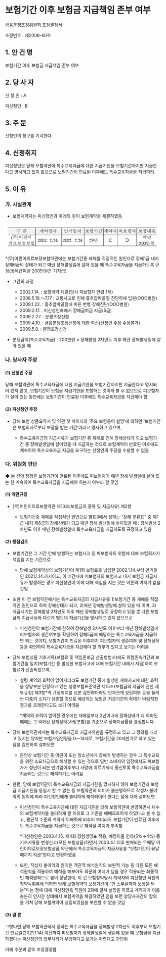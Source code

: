 # 보험기간 이후 보험금 지급책임 존부 여부

금융분쟁조정위원회 
조정결정서 

조정번호 : 제2009-60호

## 1. 안 건 명
보험기간 이후 보험금 지급책임 존부 여부

## 2. 당 사 자 

신 청 인  :  A

피신청인  :  B

## 3. 주    문

신청인의 청구를 기각한다.  

## 4. 신청취지 

피신청인은 당해 보험약관에 특수교육자금에 대한 지급기한을  보험기간까지만 지급한다고 명시하고 있지 않으므로 보험기간이 만료된 이후에도 특수교육자금을 지급하라.  

## 5. 이   유 

### 가. 사실관계
 
* 보험계약자는 피신청인과 아래와 같이 보험계약을 체결하였음

<!--
구 분
계약일자
만기일자
보험기간
계약자
피보험자
보장내용
(무)어린이 의료보장보험
2002. 1.14.
2021. 1.14
19년
C
D
매년 200만원
-->

![alt image](https://raw.githubusercontent.com/aijinet/bodoc-claim-contents/master/contents/images/120_1.PNG)

*(무)어린이의료보장보험약관에는 보험기간중 재해를 직접적인 원인으로 장해1급 내지 장해6급의 상태가 되고 매년 장해발생일에 살아 있을 때 특수교육자금을 지급하도록 규정(장해급여금 200만원은 기지급)


* 그간의 과정

  * 2002.1.14. : 보험계약 체결(당시 피보험자 연령 1세) 
  * 2008.5.19.～7.17 : 교통사고로 인해 흉추압박골절 진단하에 입원(OOO병원)
  * 2009.1.22. : 흉추압박골절에 따른 변형 장해진단(OOO병원) 
  * 2009.2.17. : 피신청인측에서 장해급여금 지급(5급)
  * 2009.2.27. : 분쟁조정신청
  * 2009.4.10. : 금융분쟁조정신청에 대한 회신(신청인 주장 수용불가)
  * 2009.5.8. : 분쟁조정신청
 
* 분쟁금액(특수교육자금) : 200만원 × 장해발생 2차년도 이후 매년 장해발생일에 살아 있을 때

### 나. 당사자 주장 

#### (1) 신청인 주장 

당해 보험약관에 특수교육자금에 대한 지급기한을  보험기간까지만 지급한다고 명시되어 있지 않고, 보험기간이 보험금 지급기한을 포함하는 것이라 볼 수 없으므로 피보험자가 살아 있는 동안에는 보험기간이 만료된 이후에도 특수교육자금을 지급해야 함 
 
#### (2) 피신청인 주장

* 당해 보험 상품요약서 및 약관 첫 페이지의 ‘주요 보험용어 설명’에 의하면 ‘보험기간은 보험회사로부터 보장을 받는 기간’이라고 명시하고 있으며,

  * 특수교육자금의 지급사유가 보험기간 중 재해로 인해 장해상태가 되고 보험기간 중 장해발생일에 살아있을 때 지급하는 것으로 보험계약이 만료된 이후에도 계속하여 특수교육자금 지급을 요구하는 신청인의 주장을 수용할 수 없음   
 
### 다. 위원회 판단

 ◆ 본 건의 쟁점은 보험기간이 만료된 이후에도 피보험자가 매년 장해 발생일에 살아 있는 한 계속하여 특수교육자금을 지급해야 하는지 여부라 할 것임

#### (1) 약관규정  

* (무)어린이의료보험약관 제13조(보험금의 종류 및 지급사유) 제2항

  * 보험기간중 재해를 직접적인 원인으로 별표3에서 정하는 “장해 분류표” 중 제1급 내지 제6급의 장해상태가 되고 매년 장해 발생일에 살아있을 때 : 장해발생 2차년도 이후 매년 장해발생일에 특수교육자금을 지급하도록 규정하고 있음      

#### (2) 쟁점검토  

* 보험기간은 그 기간 안에 발생하는 보험사고 등 피보험자의 위험에 대해 보험회사가 책임을 지는 기간으로 

  * 당해 보험계약상의 보험기간이 제1회 보험료를 납입한 2002.1.14.부터 만기일인 2021.1.14.까지이고, 이 기간내에 피보험자의 보험사고 내지 보험금 지급사유가 발생하는 경우 피신청인이 이에 대해 책임을 지는 것은 이론의 여지가 없을 것임

 * 또한 이 건 보험약관에서는 특수교육자금의 지급사유를 1)보험기간 중 재해를 직접적인 원인으로 하여 장해상태가 되고, 2)매년 장해발생일에 살아 있을 때 이며, 3) 지급시기는 장해발생 2차년도 이후 매년 장해발생일로 규정하고 있을 뿐 다른 보험금의 지급사유와 다르게 별도의 지급기간을 명시하고 있지 않으므로    
   
   * 피신청인이 보험기간에 한하여 장해발생 2차년도 이후부터 매년 장해발생일에 피보험자의 생존여부를 확인하여 장해5급에 해당하는 특수교육자금을 지급하면 되는 것이지, 보험기간이 만료된 이후까지 피보험자의 생존여부 및 장해상태 등을 확인하여 특수교육자금을 지급해야 할 의무가 있다고 보기는 어려움

* 당해 보험상품 기초서류(보험료 및 책임준비금 산출방법서)에도 위험존속기간과 보험기간을 일치(보험기간 중 발생한 보험사고에 대해 보험기간 내에서 지급)하여 보험료가 산출되었으며,

  * 설령 계약의 효력이 없어지더라도 보험기간 중에 발생한 재해사고에 대한 효력을 상당부분 인정하고 있는 생명보험표준약관 제15조(보험금의 지급에 관한 세부규정) 제3항*의 규정취지를 십분 감안하더라도 인과관계 성립여부 등을 둘러싼 다툼의 소지가 상존할 것으로 예상되는 보험금 지급기간의 확대가 바람직한 결과를 초래한다고도 보기 어려움 


     *계약의 효력이 없어진 경우에는 재해일부터 2년이내에 장해상태가 더 악화된 때에는 그 악화된 장해상태(사망포함)를 기준으로 장해지급률을 결정합니다.

* 당해 보험약관에서는 특수교육자금의 지급사유만을 규정하고 있고 그 정의를 내리고 있지는 않지만 보험가입연령을 0～14세로, 보험기간을 20세만기로 하고 있는 점을 감안하여 살펴보면 

  * 문언상 보험기간 중 어린이 또는 청소년에게 장해가 발생하는 경우 그 특수교육을 위한 소요자금으로 해석할 수 있는 것으로 일반 소비자의 입장에서도 피보험자가 성년이 되는 만기일이후부터 사망에 이르기까지 종신토록 특수교육자금을 지급하는 것으로 해석하기는 어려움

* 한편, 당해 보험약관이 특수교육자금의 지급기한을 명시하지 않아 보험기간과 보험금 지급기한을 동일시 할 수 없는 등 보험약관의 의미가 불분명하므로 작성자 불이익의 원칙에 따라 피신청인에게 불리하게 해석되어야 한다는 점에 대해 살펴보면

  * 피신청인이 특수교육자금에 대한 지급기준을 당해 보험약관에 반영하면서 다수의 보험계약자를 불리하게 할 이유로 그 기준을 애매모호하게 하였다고 볼 수 없고, 평균적 수준의 계약자 이해력에 비추어 보더라도 보험기간이 만료된 이후에도 특수교육자금을 지급하는 것으로 해석될 여지가 부족함
  

     *피신청인은 2003.4.15. 제4회 경험생명표 적용, 예정이율 인하(5%→4%) 등 기초서류를 변경신고(모든 보험상품)하면서 2003.4.1.이후 판매되는 무배당 어린이의료보장보험상품 약관에서 특수교육자금의 지급사유를 “보험기간이 끝날 때까지 지급”한다고 변경하였음 

  * 또한, 작성자 불이익의 원칙은 객관적 해석원칙의 보완적 기능 등 다른 모든 해석원칙을 적용하여 해석을 해보아도 의문의 여지가 남을 경우 적용되는 최종적인 해석원칙으로 봄이 상당한데, 이 건  보험청약당시 계약자와 피신청인 직원의 청약녹취록에 의하면 당해 보험계약의 보장기간이 “만 스무살까지 보장을 받는”다는 점에 대해 피신청인측 직원이 2회에 걸쳐 설명을 하였고 계약자가 이를 충분히 인지한 상태에서 보험계약을 체결하였던 점을 보면 양당사자간의 합의를 거쳐 당해 보험계약이 성립되었음을 부인할 수 없을 것임  

#### (3) 결 론   

그렇다면 당해 보험약관에서 정하는 특수교육자금을 장해발생 2차년도 이후부터 보험기간 만료일(2021.1.14) 이전까지 피보험자가 장해발생일에 생존해 있을 때 보험금을 지급하겠다는 피신청인의 업무처리가 부당하다고 보기는 어렵다고 판단됨

이에 주문과 같이 조정결정함      
      

